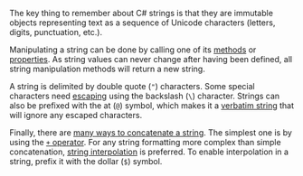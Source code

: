The key thing to remember about C# strings is that they are immutable objects representing text as a sequence of Unicode characters (letters, digits, punctuation, etc.).

Manipulating a string can be done by calling one of its [methods][methods] or [properties][properties]. As string values can never change after having been defined, all string manipulation methods will return a new string.

A string is delimited by double quote (`"`) characters. Some special characters need [escaping][escaping] using the backslash (`\`) character. Strings can also be prefixed with the at (`@`) symbol, which makes it a [verbatim string][verbatim] that will ignore any escaped characters.

Finally, there are [many ways to concatenate a string][concatenation]. The simplest one is by using the [`+` operator][plus-operator]. For any string formatting more complex than simple concatenation, [string interpolation][interpolation] is preferred. To enable interpolation in a string, prefix it with the dollar (`$`) symbol.

[concatenation]: https://docs.microsoft.com/en-us/dotnet/csharp/how-to/concatenate-multiple-strings
[interpolation]: https://docs.microsoft.com/en-us/dotnet/csharp/tutorials/string-interpolation
[verbatim]: https://csharp.net-tutorials.com/data-types/strings/#aelm5298
[plus-operator]: https://csharp.net-tutorials.com/data-types/strings/#aelm5211
[escaping]: https://devblogs.microsoft.com/csharpfaq/what-character-escape-sequences-are-available/
[methods]: https://docs.microsoft.com/en-us/dotnet/api/system.string?view=netcore-3.1#methods
[properties]: https://docs.microsoft.com/en-us/dotnet/api/system.string?view=netcore-3.1#properties
